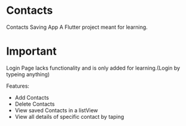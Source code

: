 # Contacts
Contacts Saving App
A Flutter project meant for learning.
# Important
Login Page lacks functionality and is only added for learning.(Login by typeing anything)

Features:
- Add Contacts
- Delete Contacts
- View saved Contacts in a listView
- View all details of specific contact by taping
